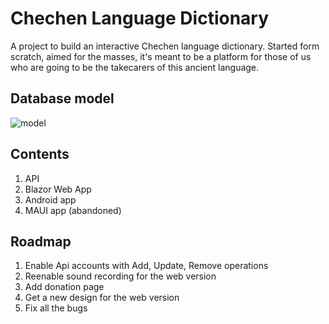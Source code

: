 # Chechen Language Dictionary

A project to build an interactive Chechen language dictionary. Started form scratch, aimed for the masses, it's meant to be a platform for those of us who are going to be the takecarers of this ancient language.

## Database model
![model](![model](https://github.com/movsar/chldr/blob/main/etc/mysql-database-backup/model.svg))

## Contents
1. API
2. Blazor Web App
3. Android app
4. MAUI app (abandoned) 

## Roadmap
1. Enable Api accounts with Add, Update, Remove operations
3. Reenable sound recording for the web version
4. Add donation page
6. Get a new design for the web version
7. Fix all the bugs
